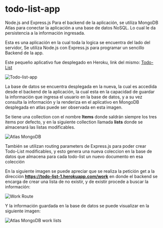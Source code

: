 # todo-list-app
Node.js and Express.js Para el backend de la aplicación, se utiliza MongoDB Atlas
para conectar la aplicación a una base de datos NoSQL. Lo cual le da persistencia
a la información ingresada.


 Esta es una aplicación en la cual toda la logica se encuentra del lado del servidor, 
 Se utiliza Node.js con Express.js para programar un sencillo Backend de la
 app.

 Este pequeño aplicativo fue desplegado en Heroku, link del mismo: [Todo-List](https://todo-list-1.herokuapp.com/)

 ![Todo-list-app](https://i.imgur.com/48dAmxg.jpg)

La base de datos se encuentra desplegada en la nueva, la cual es accedida desde el 
backend de la aplicación, la cual esta en la capacidad de guardar la información que 
ingresa el usuario en la base de datos, y a su vez consulta la información y la 
renderiza en el aplicativo en MongoDB desplegada en atlas puede ser observada en esta imagen.

Se tiene una collection con el nombre **Items** donde saldrán siempre los tres items por defecto,
y en la siguiente collection llamada **lists** donde se almacenará las listas modificables.

![Atlas MongoDB](https://i.imgur.com/vhgzoHK.jpg)

También se utilizan  routing parameters de Express.js para poder crear Todo-List modificables,
 y esto genera una nueva coleccion en la base de datos que almacena para cada todo-list un nuevo
 documento en esa colección

En la siguiente imagen se puede apreciar que se realiza la petición get a la dirección 
**https://todo-list-1.herokuapp.com/work** en donde el backend se encarga de crear una lista 
de no existir, y de existir procede a buscar la información:

![Work Route](https://i.imgur.com/v4DcnMu.jpg)

Y la información guardada en la base de datos se puede visualizar en la siguiente imagen:

![Atlas MongoDB work lists](https://i.imgur.com/Htddg4y.jpg)

